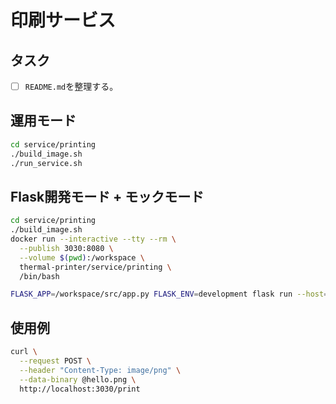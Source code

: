 # 印刷サービス

## タスク

* [ ] `README.md`を整理する。

## 運用モード

```sh
cd service/printing
./build_image.sh
./run_service.sh
```

## Flask開発モード + モックモード

```sh
cd service/printing
./build_image.sh
docker run --interactive --tty --rm \
  --publish 3030:8080 \
  --volume $(pwd):/workspace \
  thermal-printer/service/printing \
  /bin/bash
```

```sh
FLASK_APP=/workspace/src/app.py FLASK_ENV=development flask run --host=0.0.0.0 --port=8080
```

## 使用例

```sh
curl \
  --request POST \
  --header "Content-Type: image/png" \
  --data-binary @hello.png \
  http://localhost:3030/print
```
